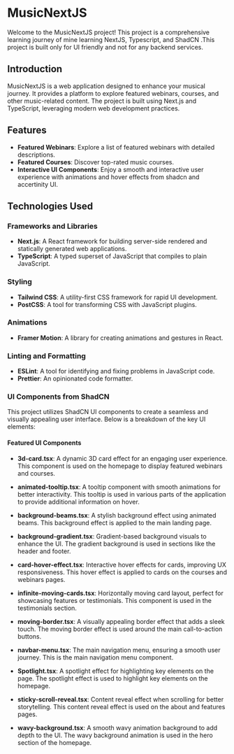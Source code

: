 # MusicNextJS

Welcome to the MusicNextJS project! This project is a comprehensive learning journey of mine learning NextJS, Typescript, and ShadCN .This project is built only for UI friendly and not for any backend services.

## Introduction

MusicNextJS is a web application designed to enhance your musical journey. It provides a platform to explore featured webinars, courses, and other music-related content. The project is built using Next.js and TypeScript, leveraging modern web development practices.

## Features

- **Featured Webinars**: Explore a list of featured webinars with detailed descriptions.
- **Featured Courses**: Discover top-rated music courses.
- **Interactive UI Components**: Enjoy a smooth and interactive user experience with animations and hover effects from shadcn and accertinity UI.

## Technologies Used

### Frameworks and Libraries

- **Next.js**: A React framework for building server-side rendered and statically generated web applications.
- **TypeScript**: A typed superset of JavaScript that compiles to plain JavaScript.

### Styling

- **Tailwind CSS**: A utility-first CSS framework for rapid UI development.
- **PostCSS**: A tool for transforming CSS with JavaScript plugins.

### Animations

- **Framer Motion**: A library for creating animations and gestures in React.

### Linting and Formatting

- **ESLint**: A tool for identifying and fixing problems in JavaScript code.
- **Prettier**: An opinionated code formatter.

### UI Components from ShadCN

This project utilizes ShadCN UI components to create a seamless and visually appealing user interface. Below is a breakdown of the key UI elements:

#### Featured UI Components
- **3d-card.tsx**: A dynamic 3D card effect for an engaging user experience. This component is used on the homepage to display featured webinars and courses.

- **animated-tooltip.tsx**: A tooltip component with smooth animations for better interactivity. This tooltip is used in various parts of the application to provide additional information on hover.

- **background-beams.tsx**: A stylish background effect using animated beams. This background effect is applied to the main landing page.

- **background-gradient.tsx**: Gradient-based background visuals to enhance the UI. The gradient background is used in sections like the header and footer.

- **card-hover-effect.tsx**: Interactive hover effects for cards, improving UX responsiveness. This hover effect is applied to cards on the courses and webinars pages.

- **infinite-moving-cards.tsx**: Horizontally moving card layout, perfect for showcasing features or testimonials. This component is used in the testimonials section.

- **moving-border.tsx**: A visually appealing border effect that adds a sleek touch. The moving border effect is used around the main call-to-action buttons.

- **navbar-menu.tsx**: The main navigation menu, ensuring a smooth user journey. This is the main navigation menu component.

- **Spotlight.tsx**: A spotlight effect for highlighting key elements on the page. The spotlight effect is used to highlight key elements on the homepage.

- **sticky-scroll-reveal.tsx**: Content reveal effect when scrolling for better storytelling. This content reveal effect is used on the about and features pages.

- **wavy-background.tsx**: A smooth wavy animation background to add depth to the UI. The wavy background animation is used in the hero section of the homepage.
